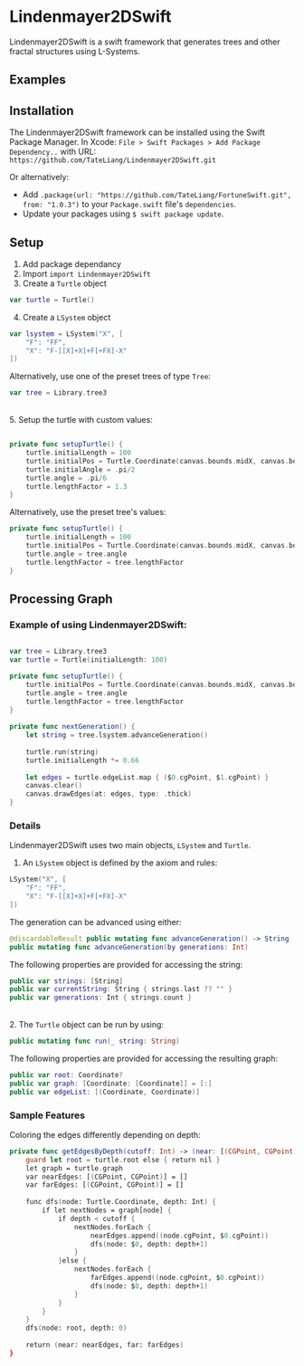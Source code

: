 # Lindenmayer2DSwift

Lindenmayer2DSwift is a swift framework that generates trees and other fractal structures using L-Systems.

## Examples


## Installation

The Lindenmayer2DSwift framework can be installed using the Swift Package Manager. In Xcode: `File > Swift Packages > Add Package Dependency..` with URL: `https://github.com/TateLiang/Lindenmayer2DSwift.git`

Or alternatively:
- Add `.package(url: "https://github.com/TateLiang/FortuneSwift.git", from: "1.0.3")` to your `Package.swift` file's `dependencies`.
- Update your packages using `$ swift package update`.

## Setup

1. Add package dependancy
2. Import `import Lindenmayer2DSwift`
3. Create a `Turtle` object
```swift
var turtle = Turtle()
```
4. Create a `LSystem` object
```swift
var lsystem = LSystem("X", [
    "F": "FF",
    "X": "F-[[X]+X]+F[+FX]-X"
])
```
Alternatively, use one of the preset trees of type `Tree`:
```swift
var tree = Library.tree3
```
<br>5. Setup the turtle with custom values:
```swift

private func setupTurtle() {
    turtle.initialLength = 100
    turtle.initialPos = Turtle.Coordinate(canvas.bounds.midX, canvas.bounds.minY)
    turtle.initialAngle = .pi/2
    turtle.angle = .pi/6
    turtle.lengthFactor = 1.3
}
```
Alternatively, use the preset tree's values:
```swift
private func setupTurtle() {
    turtle.initialLength = 100
    turtle.initialPos = Turtle.Coordinate(canvas.bounds.midX, canvas.bounds.minY)
    turtle.angle = tree.angle
    turtle.lengthFactor = tree.lengthFactor
}
```

## Processing Graph

### Example of using Lindenmayer2DSwift:
```swift

var tree = Library.tree3
var turtle = Turtle(initialLength: 100)

private func setupTurtle() {
    turtle.initialPos = Turtle.Coordinate(canvas.bounds.midX, canvas.bounds.minY)
    turtle.angle = tree.angle
    turtle.lengthFactor = tree.lengthFactor
}
    
private func nextGeneration() {
    let string = tree.lsystem.advanceGeneration()
        
    turtle.run(string)
    turtle.initialLength *= 0.66
        
    let edges = turtle.edgeList.map { ($0.cgPoint, $1.cgPoint) }
    canvas.clear()
    canvas.drawEdges(at: edges, type: .thick)
}
```

### Details
Lindenmayer2DSwift uses two main objects, `LSystem` and `Turtle`.

1. An `LSystem` object is defined by the axiom and rules:
```swift
LSystem("X", [
    "F": "FF",
    "X": "F-[[X]+X]+F[+FX]-X"
])
```
The generation can be advanced using either:
```swift
@discardableResult public mutating func advanceGeneration() -> String
public mutating func advanceGeneration(by generations: Int)
```
The following properties are provided for accessing the string:
```swift
public var strings: [String]
public var currentString: String { strings.last ?? "" }
public var generations: Int { strings.count }
```
<br>2. The `Turtle` object can be run by using:
```swift 
public mutating func run(_ string: String)
```
The following properties are provided for accessing the resulting graph:
```swift
public var root: Coordinate?
public var graph: [Coordinate: [Coordinate]] = [:]
public var edgeList: [(Coordinate, Coordinate)]
```

### Sample Features

Coloring the edges differently depending on depth:

```swift
private func getEdgesByDepth(cutoff: Int) -> (near: [(CGPoint, CGPoint)], far: [(CGPoint, CGPoint)])? {
    guard let root = turtle.root else { return nil }
    let graph = turtle.graph
    var nearEdges: [(CGPoint, CGPoint)] = []
    var farEdges: [(CGPoint, CGPoint)] = []
        
    func dfs(node: Turtle.Coordinate, depth: Int) {
        if let nextNodes = graph[node] {
            if depth < cutoff {
                nextNodes.forEach {
                    nearEdges.append((node.cgPoint, $0.cgPoint))
                    dfs(node: $0, depth: depth+1)
                }
            }else {
                nextNodes.forEach {
                    farEdges.append((node.cgPoint, $0.cgPoint))
                    dfs(node: $0, depth: depth+1)
                }
            }
        }
    }
    dfs(node: root, depth: 0)
        
    return (near: nearEdges, far: farEdges)
}
```

